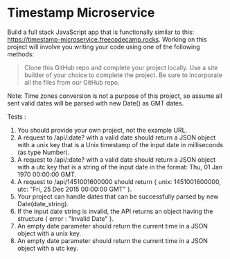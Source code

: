 # Timestamp Microservice



Build a full stack JavaScript app that is functionally similar to this: https://timestamp-microservice.freecodecamp.rocks. Working on this project will involve you writing your code using one of the following methods:

  > Clone this GitHub repo and complete your project locally.
  > Use a site builder of your choice to complete the project. Be sure to incorporate all the files from our GitHub repo.

Note: Time zones conversion is not a purpose of this project, so assume all sent valid dates will be parsed with new Date() as GMT dates.

Tests : 

1. You should provide your own project, not the example URL.
2. A request to /api/:date? with a valid date should return a JSON object with a unix key that is a Unix timestamp of the input date in milliseconds (as type Number).
3. A request to /api/:date? with a valid date should return a JSON object with a utc key that is a string of the input date in the format: Thu, 01 Jan 1970 00:00:00 GMT.
4. A request to /api/1451001600000 should return { unix: 1451001600000, utc: "Fri, 25 Dec 2015 00:00:00 GMT" }.
5. Your project can handle dates that can be successfully parsed by new Date(date_string).
6. If the input date string is invalid, the API returns an object having the structure { error : "Invalid Date" }.
7. An empty date parameter should return the current time in a JSON object with a unix key.
8. An empty date parameter should return the current time in a JSON object with a utc key.

